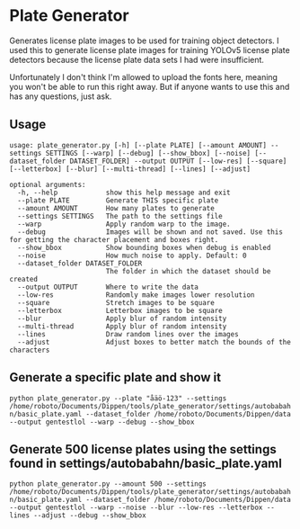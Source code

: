 # Plate Generator

Generates license plate images to be used for training object detectors. I used this to generate license plate images for training YOLOv5 license plate detectors because the license plate data sets I had were insufficient.

Unfortunately I don't think I'm allowed to upload the fonts here, meaning you won't be able to run this right away. But if anyone wants to use this and has any questions, just ask.


## Usage
```
usage: plate_generator.py [-h] [--plate PLATE] [--amount AMOUNT] --settings SETTINGS [--warp] [--debug] [--show_bbox] [--noise] [--dataset_folder DATASET_FOLDER] --output OUTPUT [--low-res] [--square] [--letterbox] [--blur] [--multi-thread] [--lines] [--adjust]

optional arguments:
  -h, --help            show this help message and exit
  --plate PLATE         Generate THIS specific plate
  --amount AMOUNT       How many plates to generate
  --settings SETTINGS   The path to the settings file
  --warp                Apply random warp to the image.
  --debug               Images will be shown and not saved. Use this for getting the character placement and boxes right.
  --show_bbox           Show bounding boxes when debug is enabled
  --noise               How much noise to apply. Default: 0
  --dataset_folder DATASET_FOLDER
                        The folder in which the dataset should be created
  --output OUTPUT       Where to write the data
  --low-res             Randomly make images lower resolution
  --square              Stretch images to be square
  --letterbox           Letterbox images to be square
  --blur                Apply blur of random intensity
  --multi-thread        Apply blur of random intensity
  --lines               Draw random lines over the images
  --adjust              Adjust boxes to better match the bounds of the characters
```

## Generate a specific plate and show it
`python plate_generator.py --plate "åäö-123" --settings /home/roboto/Documents/Dippen/tools/plate_generator/settings/autobabahn/basic_plate.yaml --dataset_folder /home/roboto/Documents/Dippen/data --output gentestlol --warp --debug --show_bbox`


## Generate 500 license plates using the settings found in settings/autobabahn/basic_plate.yaml
`python plate_generator.py --amount 500 --settings /home/roboto/Documents/Dippen/tools/plate_generator/settings/autobabahn/basic_plate.yaml --dataset_folder /home/roboto/Documents/Dippen/data --output gentestlol --warp --noise --blur --low-res --letterbox --lines --adjust --debug --show_bbox`
